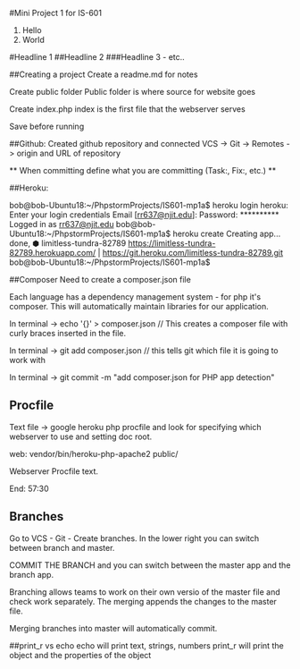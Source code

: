 #Mini Project 1 for IS-601
1. Hello
2. World

#Headline 1
##Headline 2
###Headline 3 - etc..

##Creating a project
Create a readme.md for notes 

Create public folder
Public folder is where source for website goes

Create index.php
index is the first file that the webserver serves

Save before running

##Github:
Created github repository and connected
VCS -> Git -> Remotes -> origin and URL of repository

** When committing define what you are committing (Task:, Fix:, etc.) **

##Heroku:

bob@bob-Ubuntu18:~/PhpstormProjects/IS601-mp1a$ heroku login
heroku: Enter your login credentials
Email [rr637@njit.edu]: 
Password: **********
Logged in as rr637@njit.edu
bob@bob-Ubuntu18:~/PhpstormProjects/IS601-mp1a$ heroku create
Creating app... done, ⬢ limitless-tundra-82789
https://limitless-tundra-82789.herokuapp.com/ | https://git.heroku.com/limitless-tundra-82789.git
bob@bob-Ubuntu18:~/PhpstormProjects/IS601-mp1a$ 

##Composer
Need to create a composer.json file

Each language has a dependency management system - for php it's composer. This will automatically maintain libraries for our application.

In terminal ->  echo '{}' > composer.json // This creates a composer file with curly braces inserted in the file.

In terminal -> git add composer.json // this tells git which file it is going to work with

In terminal -> git commit -m "add composer.json for PHP app detection"

## Procfile

Text file -> google heroku php procfile and look for specifying which webserver to use and setting doc root.

web: vendor/bin/heroku-php-apache2 public/

Webserver Procfile text.

End: 57:30

## Branches

Go to VCS - Git - Create branches. In the lower right you can switch between branch and master.

COMMIT THE BRANCH and you can switch between the master app and the branch app.

Branching allows teams to work on their own versio of the master file and check work
separately. The merging appends the changes to the master file.

Merging branches into master will automatically commit.

##print_r vs echo
echo will print text, strings, numbers
print_r will print the object and the properties of the object

